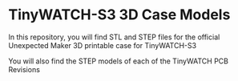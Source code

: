 # TinyWATCH-S3 3D Case Models 

In this repository, you will find STL and STEP files for the official Unexpected Maker 3D printable case for TinyWATCH-S3

You will also find the STEP models of each of the TinyWATCH PCB Revisions 
